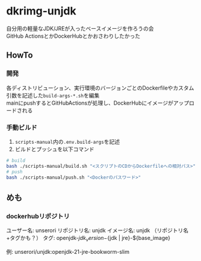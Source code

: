 # dkrimg-unjdk

自分用の軽量なJDK/JREが入ったベースイメージを作ろうの会  
GitHub ActionsとかDockerHubとかおさわりしたかった  

## HowTo

### 開発

各ディストリビューション、実行環境のバージョンごとのDockerfileやカスタム引数を記述した`build-args-*.sh`を編集  
mainにpushするとGitHubActionsが処理し、DockerHubにイメージがアップロードされる  

### 手動ビルド

1. `scripts-manual`内の`.env.build-args`を記述
2. ビルドとプッシュを以下コマンド

```bash
# build
bash ./scripts-manual/build.sh "<スクリプトのCDからDockerfileへの相対パス>"
# push
bash ./scripts-manual/push.sh "<Dockerのパスワード>"
```


## めも

### dockerhubリポジトリ

ユーザー名: unserori
リポジトリ名: unjdk
イメージ名: unjdk （リポジトリ名+タグかも？）
タグ: openjdk-${jdk_version}-${jdk | jre}-${base_image}

例: unserori/unjdk:openjdk-21-jre-bookworm-slim
